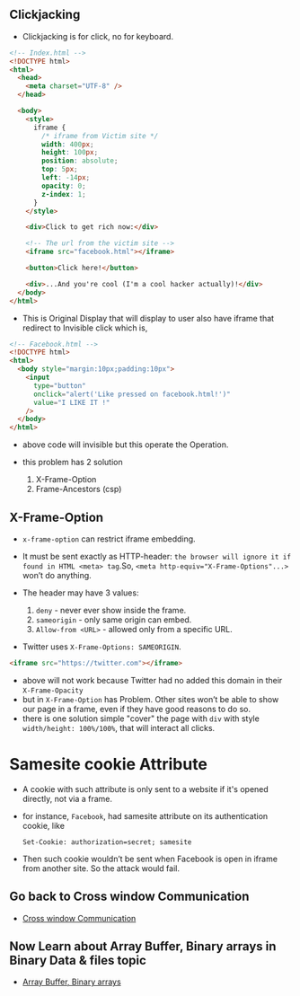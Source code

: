 ## Clickjacking

- Clickjacking is for click, no for keyboard.

```html
<!-- Index.html -->
<!DOCTYPE html>
<html>
  <head>
    <meta charset="UTF-8" />
  </head>

  <body>
    <style>
      iframe {
        /* iframe from Victim site */
        width: 400px;
        height: 100px;
        position: absolute;
        top: 5px;
        left: -14px;
        opacity: 0;
        z-index: 1;
      }
    </style>

    <div>Click to get rich now:</div>

    <!-- The url from the victim site -->
    <iframe src="facebook.html"></iframe>

    <button>Click here!</button>

    <div>...And you're cool (I'm a cool hacker actually)!</div>
  </body>
</html>
```

- This is Original Display that will display to user also have iframe that redirect to Invisible click which is,

```html
<!-- Facebook.html -->
<!DOCTYPE html>
<html>
  <body style="margin:10px;padding:10px">
    <input
      type="button"
      onclick="alert('Like pressed on facebook.html!')"
      value="I LIKE IT !"
    />
  </body>
</html>
```

- above code will invisible but this operate the Operation.

- this problem has 2 solution
  1. X-Frame-Option
  2. Frame-Ancestors (csp)

## X-Frame-Option

- `x-frame-option` can restrict iframe embedding.
- It must be sent exactly as HTTP-header: `the browser will ignore it if found in HTML <meta> tag`.So, `<meta http-equiv="X-Frame-Options"...>` won’t do anything.
- The header may have 3 values:

  1. `deny` - never ever show inside the frame.
  2. `sameorigin` - only same origin can embed.
  3. `Allow-from <URL>` - allowed only from a specific URL.

- Twitter uses `X-Frame-Options: SAMEORIGIN`.

```html
<iframe src="https://twitter.com"></iframe>
```

- above will not work because Twitter had no added this domain in their `X-Frame-Opacity`
- but in `X-Frame-Option` has Problem. Other sites won’t be able to show our page in a frame, even if they have good reasons to do so.
- there is one solution simple "cover" the page with `div` with style `width/height: 100%/100%`, that will interact all clicks.

# Samesite cookie Attribute

- A cookie with such attribute is only sent to a website if it's opened directly, not via a frame.
- for instance, `Facebook`, had samesite attribute on its authentication cookie, like

  ```
  Set-Cookie: authorization=secret; samesite
  ```

- Then such cookie wouldn’t be sent when Facebook is open in iframe from another site. So the attack would fail.

## Go back to Cross window Communication

- [Cross window Communication](./Cross_window%20Comunication.md)

## Now Learn about Array Buffer, Binary arrays  in Binary Data & files topic

- [Array Buffer, Binary arrays](../20_BinaryData_files/01%20ArrayBuffer.md)